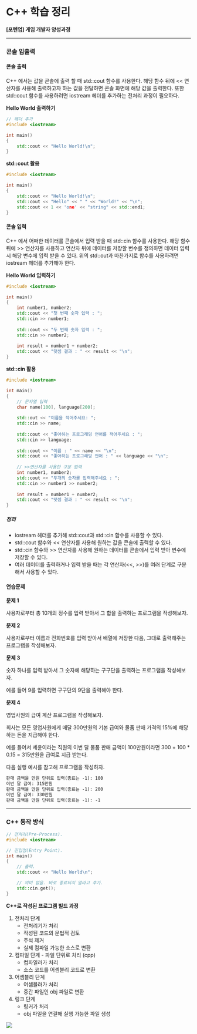 # C++ 학습 정리

**[포텐업] 게임 개발자 양성과정**

---

### 콘솔 입출력



#### **콘솔 출력**

C++ 에서는 값을 콘솔에 출력 할 때 std::cout 함수를 사용한다. 해당 함수 뒤에 << 연산자를 사용해 출력하고자 하는 값을 전달하면 콘솔 화면에 해당 값을 출력한다. 또한 std::cout 함수를 사용하려면 iostream 헤더를 추가하는 전처리 과정이 필요하다.



**Hello World 출력하기**

```c++
// 헤더 추가
#include <iostream>

int main()
{
    std::cout << "Hello World!\n";
}
```



**std::cout 활용**

```c++
#include <iostream>

int main()
{
    std::cout << "Hello World!\n";
    std::cout << "Hello" << " " << "World!" << "\n";
    std::cout << 1 << 'one' << "string" << std::end1;
}
```



#### **콘솔 입력**

C++ 에서 어떠한 데이터를 콘솔에서 입력 받을 때 std::cin 함수를 사용한다. 해당 함수 뒤에 >> 연산자를 사용하고 연산자 뒤에 데이터를 저장할 변수를 정의하면 데이터 입력 시 해당 변수에 입력 받을 수 있다. 위의 std::out과 마찬가지로 함수를 사용하려면 iostream 헤더를 추가해야 한다.



**Hello World 입력하기**

```c++
#include <iostream>

int main()
{
    int number1, number2;
    std::cout << "첫 번째 숫자 입력 : ";
    std::cin >> number1;
    
    std::cout << "두 번째 숫자 입력 : ";
    std::cin >> number2;
    
    int result = number1 + number2;
    std::cout << "덧셈 결과 : " << result << "\n";
}
```



**std::cin 활용**

```c++
#include <iostream>

int main()
{
    // 문자열 입력
    char name[100], language[200];
    
    std::out << "이름을 적어주세요: ";
    std::cin >> name;
    
    std::cout << "좋아하는 프로그래밍 언어를 적어주세요 : ";
    std::cin >> language;
    
    std::cout << "이름 : " << name << "\n";
    std::cout << "좋아하는 프로그래밍 언어 : " << language << "\n";
    
    // >>연산자를 사용한 구분 입력
    int number1, number2;
    std::cout << "두개의 숫자를 입력해주세요 : ";
    std::cin >> number1 >> number2;
    
    int result = number1 + number2;
    std::cout << "덧셈 결과 : " << result << "\n"; 
}
```



##### **정리**

* iostream 헤더를 추가해 std::cout과 std::cin 함수를 사용할 수 있다.
* std::cout 함수와 << 연산자를 사용해 원하는 값을 콘솔에 출력할 수 있다.
* std::cin 함수와 >> 연산자를 사용해 원하는 데이터를 콘솔에서 입력 받아 변수에 저장할 수 있다.
* 여러 데이터를 출력하거나 입력 받을 때는 각 연산자(<<, >>)를 여러 단계로 구분해서 사용할 수 있다.



#### **연습문제**

**문제 1**

사용자로부터 총 10개의 정수를 입력 받아서 그 합을 출력하는 프로그램을 작성해보자.



**문제 2**

사용자로부터 이름과 전화번호를 입력 받아서 배열에 저장한 다음, 그대로 출력해주는 프로그램을 작성해보자.



**문제 3**

숫자 하나를 입력 받아서 그 숫자에 해당하는 구구단을 출력하는 프로그램을 작성해보자.

예를 들어 9를 입력하면 구구단의 9단을 출력해야 한다.



**문제 4**

영업사원의 급여 계산 프로그램을 작성해보자.

회사는 모든 영업사원에게 매달 300만원의 기본 급여와 물품 판매 가격의 15%에 해당하는 돈을 지급해야 한다.

예를 들어서 세윤이라는 직원의 이번 달 물품 판매 금액이 100만원이라면 300 + 100 * 0.15 = 315만원을 급여로 지급 받는다.

다음 실행 예시를 참고해 프로그램을 작성하자.

```markdown
판매 금액을 만원 단위로 입력(종료는 -1): 100
이번 달 급여: 315만원
판매 금액을 만원 단위로 입력(종료는 -1): 200
이번 달 급여: 330만원
판매 금액을 만원 단위로 입력(종료는 -1): -1
```



---



### C++ 동작 방식



```c++
// 전처리(Pre-Process).
#include <iostream>

// 진입점(Entry Point).
int main()
{
    // 출력.
    std::cout << "Hello World\n";

    // 의미 없음. 바로 종료되지 말라고 추가.
    std::cin.get();
}

```



**C++로 작성된 프로그램 빌드 과정**

1. 전처리 단계
   * 전처리기가 처리
   * 작성된 코드의 문법적 검토
   * 주석 제거
   * 실제 컴파일 가능한 소스로 변환
2. 컴파일 단계 - 파일 단위로 처리 (cpp)
   * 컴파일러가 처리
   * 소스 코드를 어셈블리 코드로 변환
3. 어셈블리 단계
   * 어셈블러가 처리
   * 중간 파일인 obj 파일로 변환
4. 링크 단계
   * 링커가 처리
   * obj 파일을 연결해 실행 가능한 파일 생성



<img src= "https://github.com/KwonJeHan/Study-cpp/blob/main/img/cpp-process">